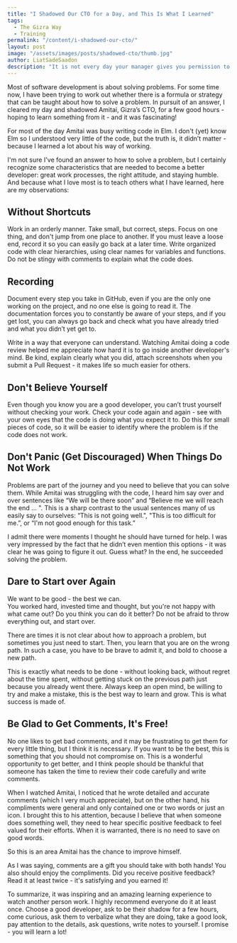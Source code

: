 ```yaml
---
title: "I Shadowed Our CTO for a Day, and This Is What I Learned"
tags:
  - The Gizra Way
  - Training
permalink: "/content/i-shadowed-our-cto/"
layout: post  
image: "/assets/images/posts/shadowed-cto/thumb.jpg"   
author: LiatSadeSaadon  
description: "It is not every day your manager gives you permission to peek at his work. At Gizra, you can actually do this."
---
```




Most of software development is about solving problems. For some time now, I have been trying to work out whether there is a formula or strategy that can be taught about how to solve a problem. In pursuit of an answer, I cleared my day and shadowed Amitai, Gizra’s CTO, for a few good hours - hoping to learn something from it - and it was fascinating!

For most of the day Amitai was busy writing code in Elm. I don't (yet) know Elm so I understood very little of the code, but the truth is, it didn’t matter - because I learned a lot about his way of working.  

I'm not sure I've found an answer to how to solve a problem, but I certainly recognize some characteristics that are needed to become a better developer: great work processes, the right attitude, and staying humble. And because what I love most is to teach others what I have learned, here are my observations:

## Without Shortcuts
Work in an orderly manner. Take small, but correct, steps. Focus on one thing, and don't jump from one place to another. If you must leave a loose end, record it so you can easily go back at a later time.  Write organized code with clear hierarchies, using clear names for variables and functions. Do not be stingy with comments to explain what the code does.

## Recording
Document every step you take in GitHub, even if you are the only one working on the project, and no one else is going to read it. The documentation forces you to constantly be aware of your steps, and if you get lost, you can always go back and check what you have already tried and what you didn’t yet get to.  

Write in a way that everyone can understand. Watching Amitai doing a code review helped me appreciate how hard it is to go inside another developer's mind. Be kind, explain clearly what you did, attach screenshots when you submit a Pull Request - it makes life so much easier for others.

## Don't Believe Yourself
Even though you know you are a good developer, you can’t trust yourself without checking your work. Check your code again and again - see with your own eyes that the code is doing what you expect it to. Do this for small pieces of code, so it will be easier to identify where the problem is if the code does not work.

## Don't Panic (Get Discouraged) When Things Do Not Work
Problems are part of the journey and you need to believe that you can solve them. While Amitai was struggling with the code, I heard him say over and over sentences like “We will be there soon” and “Believe me we will reach the end ... ". This is a sharp contrast to the usual sentences many of us easily say to ourselves: “This is not going well.", "This is too difficult for me.”, or “I'm not good enough for this task.”  

I admit there were moments I thought he should have turned for help. I was very impressed by the fact that he didn’t even mention this options - it was clear he was going to figure it out. Guess what? In the end, he succeeded solving the problem.

## Dare to Start over Again
We want to be good - the best we can.  
You worked hard, invested time and thought, but you're not happy with what came out? Do you think you can do it better? Do not be afraid to throw everything out, and start over.  

There are times it is not clear about how to approach a problem, but sometimes you just need to start. Then, you learn that you are on the wrong path. In such a case, you have to be brave to admit it, and bold to choose a new path.  

This is exactly what needs to be done - without looking back, without regret about the time spent, without getting stuck on the previous path just because you already went there. Always keep an open mind, be willing to try and make a mistake, this is the best way to learn and grow. This is what success is made of.

## Be Glad to Get Comments, It's Free!
No one likes to get bad comments, and it may be frustrating to get them for every little thing, but I think it is necessary. If you want to be the best, this is something that you should not compromise on. This is a wonderful opportunity to get better, and I think people should be thankful that someone has taken the time to review their code carefully and write comments.  

When I watched Amitai, I noticed that he wrote detailed and accurate comments (which I very much appreciate), but on the other hand, his compliments were general and only contained one or two words or just an icon. I brought this to his attention, because I believe that when someone does something well, they need to hear specific positive feedback to feel valued for their efforts. When it is warranted, there is no need to save on good words.  

So this is an area Amitai has the chance to improve himself.  

As I was saying, comments are a gift you should take with both hands! You also should enjoy the compliments. Did you receive positive feedback? Read it at least twice - it's satisfying and you earned it!

To summarize, it was inspiring and an amazing learning experience to watch another person work. I highly recommend everyone do it at least once. Choose a good developer, ask to be their shadow for a few hours, come curious, ask them to verbalize what they are doing, take a good look, pay attention to the details, ask questions, write notes to yourself. I promise - you will learn a lot!
